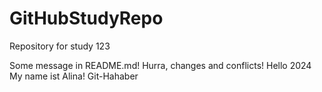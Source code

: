 # GitHubStudyRepo
Repository for study 123

Some message in README.md!
Hurra, changes and conflicts!
Hello 2024 My name ist Alina!
Git-Hahaber